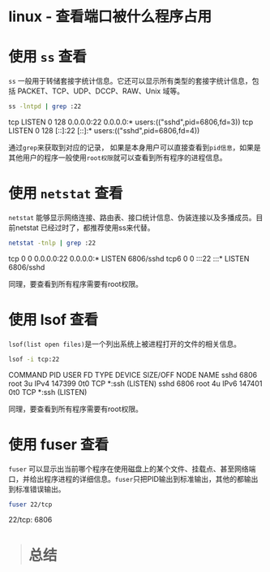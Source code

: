 # linux - 查看端口被什么程序占用
# 使用 `ss` 查看


`ss` 一般用于转储套接字统计信息。它还可以显示所有类型的套接字统计信息，包括 PACKET、TCP、UDP、DCCP、RAW、Unix 域等。


```bash
ss -lntpd | grep :22
```


tcp LISTEN 0 128 0.0.0.0:22 0.0.0.0:* users:(("sshd",pid=6806,fd=3))
tcp LISTEN 0 128 [::]:22 [::]:* users:(("sshd",pid=6806,fd=4))


通过`grep`来获取到对应的记录， 如果是本身用户可以直接查看到`pid信息`，如果是其他用户的程序一般使用`root权限`就可以查看到所有程序的进程信息。

# 使用 `netstat` 查看


`netstat` 能够显示网络连接、路由表、接口统计信息、伪装连接以及多播成员。目前netstat 已经过时了，都推荐使用ss来代替。


```bash
netstat -tnlp | grep :22
```

tcp 0 0 0.0.0.0:22 0.0.0.0:* LISTEN 6806/sshd
tcp6 0 0 :::22 :::* LISTEN 6806/sshd


同理，要查看到所有程序需要有root权限。


# 使用 lsof 查看


`lsof(list open files)`是一个列出系统上被进程打开的文件的相关信息。


```bash
lsof -i tcp:22
```

COMMAND PID USER FD TYPE DEVICE SIZE/OFF NODE NAME
sshd 6806 root 3u IPv4 147399 0t0 TCP *:ssh (LISTEN)
sshd 6806 root 4u IPv6 147401 0t0 TCP *:ssh (LISTEN)


同理，要查看到所有程序需要有root权限。


# 使用 fuser 查看


`fuser` 可以显示出当前哪个程序在使用磁盘上的某个文件、挂载点、甚至网络端口，并给出程序进程的详细信息。`fuser`只把PID输出到标准输出，其他的都输出到标准错误输出。

```bash
fuser 22/tcp
```

22/tcp: 6806


># 总结
